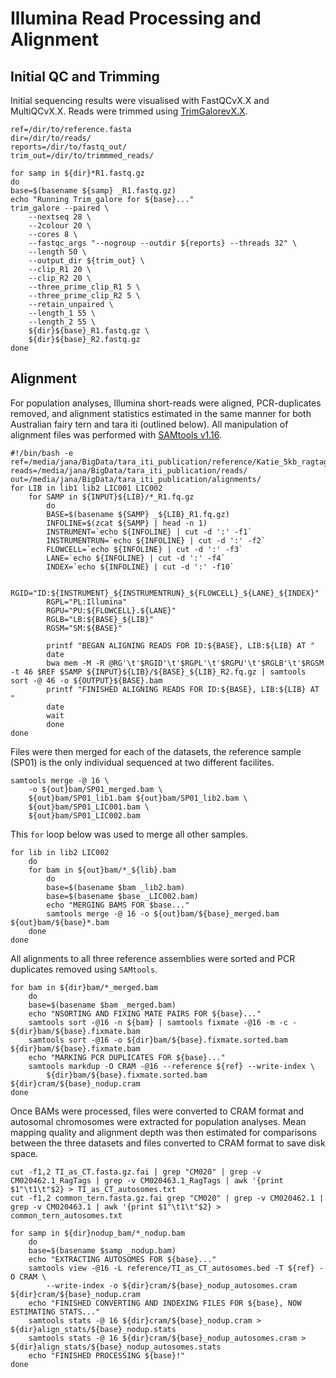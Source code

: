# Illumina Read Processing and Alignment
## Initial QC and Trimming
Initial sequencing results were visualised with FastQCvX.X and MultiQCvX.X. Reads were trimmed using [TrimGalorevX.X](https://www.bioinformatics.babraham.ac.uk/projects/trim_galore/).  
```
ref=/dir/to/reference.fasta
dir=/dir/to/reads/
reports=/dir/to/fastq_out/
trim_out=/dir/to/trimmmed_reads/

for samp in ${dir}*R1.fastq.gz
do
base=$(basename ${samp} _R1.fastq.gz)
echo "Running Trim_galore for ${base}..."
trim_galore --paired \
    --nextseq 28 \
    --2colour 20 \
    --cores 8 \
    --fastqc_args "--nogroup --outdir ${reports} --threads 32" \
    --length 50 \
    --output_dir ${trim_out} \
    --clip_R1 20 \
    --clip_R2 20 \
    --three_prime_clip_R1 5 \
    --three_prime_clip_R2 5 \
    --retain_unpaired \
    --length_1 55 \
    --length_2 55 \
    ${dir}${base}_R1.fastq.gz \
    ${dir}${base}_R2.fastq.gz
done
```
## Alignment
For population analyses, Illumina short-reads were aligned, PCR-duplicates removed, and alignment statistics estimated in the same manner for both Australian fairy tern and tara iti (outlined below). All manipulation of alignment files was performed with [SAMtools v1.16](https://www.htslib.org/).  
```
#!/bin/bash -e
ref=/media/jana/BigData/tara_iti_publication/reference/Katie_5kb_ragtag.fa
reads=/media/jana/BigData/tara_iti_publication/reads/
out=/media/jana/BigData/tara_iti_publication/alignments/
for LIB in lib1 lib2 LIC001 LIC002
    for SAMP in ${INPUT}${LIB}/*_R1.fq.gz
        do
        BASE=$(basename ${SAMP} _${LIB}_R1.fq.gz)
        INFOLINE=$(zcat ${SAMP} | head -n 1)
        INSTRUMENT=`echo ${INFOLINE} | cut -d ':' -f1`
        INSTRUMENTRUN=`echo ${INFOLINE} | cut -d ':' -f2`
        FLOWCELL=`echo ${INFOLINE} | cut -d ':' -f3`
        LANE=`echo ${INFOLINE} | cut -d ':' -f4`
        INDEX=`echo ${INFOLINE} | cut -d ':' -f10`

        RGID="ID:${INSTRUMENT}_${INSTRUMENTRUN}_${FLOWCELL}_${LANE}_${INDEX}"
        RGPL="PL:Illumina"
        RGPU="PU:${FLOWCELL}.${LANE}"
        RGLB="LB:${BASE}_${LIB}"
        RGSM="SM:${BASE}"

        printf "BEGAN ALIGNING READS FOR ID:${BASE}, LIB:${LIB} AT "
        date
        bwa mem -M -R @RG'\t'$RGID'\t'$RGPL'\t'$RGPU'\t'$RGLB'\t'$RGSM -t 46 $REF $SAMP ${INPUT}${LIB}/${BASE}_${LIB}_R2.fq.gz | samtools sort -@ 46 -o ${OUTPUT}${BASE}.bam
        printf "FINISHED ALIGNING READS FOR ID:${BASE}, LIB:${LIB} AT "
        date
        wait
        done
done
```
Files were then merged for each of the datasets, the reference sample (SP01) is the only individual sequenced at two different facilites.  
```
samtools merge -@ 16 \
    -o ${out}bam/SP01_merged.bam \
    ${out}bam/SP01_lib1.bam ${out}bam/SP01_lib2.bam \
    ${out}bam/SP01_LIC001.bam \
    ${out}bam/SP01_LIC002.bam
```
 
 This `for` loop below was used to merge all other samples.  
```
for lib in lib2 LIC002
    do
    for bam in ${out}bam/*_${lib}.bam
        do
        base=$(basename $bam _lib2.bam)
        base=$(basename $base _LIC002.bam)
        echo "MERGING BAMS FOR $base..."
        samtools merge -@ 16 -o ${out}bam/${base}_merged.bam ${out}bam/${base}*.bam
    done
done
```

All alignments to all three reference assemblies were sorted and PCR duplicates removed using `SAMtools`.  
```
for bam in ${dir}bam/*_merged.bam
    do
    base=$(basename $bam _merged.bam)
    echo "NSORTING AND FIXING MATE PAIRS FOR ${base}..."
    samtools sort -@16 -n ${bam} | samtools fixmate -@16 -m -c - ${dir}bam/${base}.fixmate.bam
    samtools sort -@16 -o ${dir}bam/${base}.fixmate.sorted.bam ${dir}bam/${base}.fixmate.bam
    echo "MARKING PCR DUPLICATES FOR ${base}..."
    samtools markdup -O CRAM -@16 --reference ${ref} --write-index \
        ${dir}bam/${base}.fixmate.sorted.bam ${dir}cram/${base}_nodup.cram
done
```
Once BAMs were processed, files were converted to CRAM format and autosomal chromosomes were extracted for population analyses. Mean mapping quality and alignment depth was then estimated for comparisons between the three datasets and files converted to CRAM format to save disk space.  
```
cut -f1,2 TI_as_CT.fasta.gz.fai | grep "CM020" | grep -v CM020462.1_RagTags | grep -v CM020463.1_RagTags | awk '{print $1"\t1\t"$2} > TI_as_CT_autosomes.txt
cut -f1,2 common_tern.fasta.gz.fai grep "CM020" | grep -v CM020462.1 | grep -v CM020463.1 | awk '{print $1"\t1\t"$2} > common_tern_autosomes.txt

for samp in ${dir}nodup_bam/*_nodup.bam
    do
    base=$(basename $samp _nodup.bam)
    echo "EXTRACTING AUTOSOMES FOR ${base}..."
    samtools view -@16 -L reference/TI_as_CT_autosomes.bed -T ${ref} -O CRAM \
        --write-index -o ${dir}cram/${base}_nodup_autosomes.cram ${dir}cram/${base}_nodup.cram
    echo "FINISHED CONVERTING AND INDEXING FILES FOR ${base}, NOW ESTIMATING STATS..."
    samtools stats -@ 16 ${dir}cram/${base}_nodup.cram > ${dir}align_stats/${base}_nodup.stats
    samtools stats -@ 16 ${dir}cram/${base}_nodup_autosomes.cram > ${dir}align_stats/${base}_nodup_autosomes.stats
    echo "FINISHED PROCESSING ${base}!"
done
```